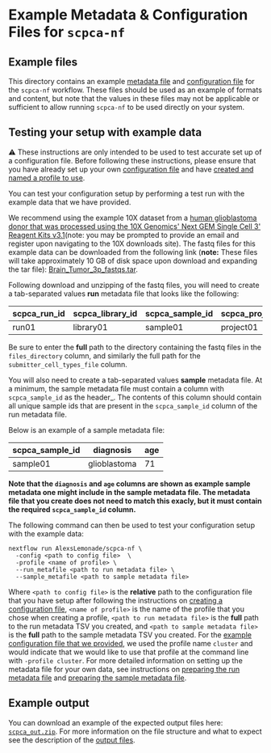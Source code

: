 # Example Metadata & Configuration Files for `scpca-nf`

## Example files

This directory contains an example [metadata file](../external-data-instructions.md#prepare-the-metadata-file) and [configuration file](../external-data-instructions.md#configuration-files) for the `scpca-nf` workflow.
These files should be used as an example of formats and content, but note that the values in these files may not be applicable or sufficient to allow running `scpca-nf` to be used directly on your system.

## Testing your setup with example data

:warning: These instructions are only intended to be used to test accurate set up of a configuration file.
Before following these instructions, please ensure that you have already set up your own [configuration file](../external-data-instructions.md#configuration-files) and have [created and named a profile to use](../external-data-instructions.md#setting-up-a-profile-in-the-configuration-file).

You can test your configuration setup by performing a test run with the example data that we have provided.

We recommend using the example 10X dataset from a [human glioblastoma donor that was processed using the 10X Genomics' Next GEM Single Cell 3' Reagent Kits v3.1](https://www.10xgenomics.com/resources/datasets/2-k-sorted-cells-from-human-glioblastoma-multiforme-3-v-3-1-3-1-standard-6-0-0)(note: you may be prompted to provide an email and register upon navigating to the 10X downloads site).
The fastq files for this example data can be downloaded from the following link (**note:** These files will take approximately 10 GB of disk space upon download and expanding the tar file): [Brain_Tumor_3p_fastqs.tar](https://cf.10xgenomics.com/samples/cell-exp/6.0.0/Brain_Tumor_3p/Brain_Tumor_3p_fastqs.tar).


Following download and unzipping of the fastq files, you will need to create a tab-separated values **run** metadata file that looks like the following:

| scpca_run_id | scpca_library_id | scpca_sample_id | scpca_project_id | technology | assay_ontology_term_id | seq_unit | sample_reference | files_directory | submitter_cell_types_file |
| ------------ | ---------------- | --------------- | ---------------- | ---------- | ---------------------- | -------- | ---------------- | --------------- | ------------------------ |
| run01 | library01 | sample01 | project01 | 10Xv3.1 | EFO:XXX | cell | Homo_sapiens.GRCh38.104 | /path/to/example_fastq_files | /path/to/annotated_cell_types_file

Be sure to enter the **full** path to the directory containing the fastq files in the `files_directory` column, and similarly the full path for the `submitter_cell_types_file` column.

You will also need to create a tab-separated values **sample** metadata file.
At a minimum, the sample metadata file must contain a column with `scpca_sample_id` as the header_.
The contents of this column should contain all unique sample ids that are present in the `scpca_sample_id` column of the run metadata file.

Below is an example of a sample metadata file:

| scpca_sample_id | diagnosis | age |
| --------------- | --------- | --- |
| sample01 | glioblastoma | 71 |

**Note that the `diagnosis` and `age` columns are shown as example sample metadata one might include in the sample metadata file.
The metadata file that you create does not need to match this exacly, but it must contain the required `scpca_sample_id` column.**

The following command can then be used to test your configuration setup with the example data:

```
nextflow run AlexsLemonade/scpca-nf \
  -config <path to config file>  \
  -profile <name of profile> \
  --run_metafile <path to run metadata file> \
  --sample_metafile <path to sample metadata file>
```

Where `<path to config file>` is the **relative** path to the configuration file that you have setup after following the instructions on [creating a configuration file](../external-data-instructions.md#configuration-files), `<name of profile>` is the name of the profile that you chose when creating a profile, `<path to run metadata file>` is the **full** path to the run metadata TSV you created, and `<path to sample metadata file>` is the **full** path to the sample metadata TSV you created.
For the [example configuration file that we provided](./user_template.config), we used the profile name `cluster` and would indicate that we would like to use that profile at the command line with `-profile cluster`.
For more detailed information on setting up the metadata file for your own data, see instructions on [preparing the run metadata file](../external-data-instructions.md#prepare-the-run-metadata-file) and [preparing the sample metadata file](../external-instructions.md/#prepare-the-sample-metadata-file).

## Example output

You can download an example of the expected output files here: [`scpca_out.zip`](https://s3.amazonaws.com/scpca-references/example-data/scpca_out.zip).
For more information on the file structure and what to expect see the description of the [output files](../external-data-instructions.md#output-files).

